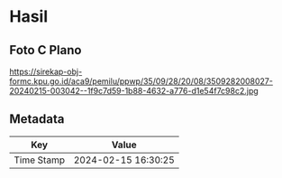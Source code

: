 # Hasil

## Foto C Plano

https://sirekap-obj-formc.kpu.go.id/aca9/pemilu/ppwp/35/09/28/20/08/3509282008027-20240215-003042--1f9c7d59-1b88-4632-a776-d1e54f7c98c2.jpg


## Metadata

| Key        | Value               |
| ---------- | ------------------- |
| Time Stamp | 2024-02-15 16:30:25 |



